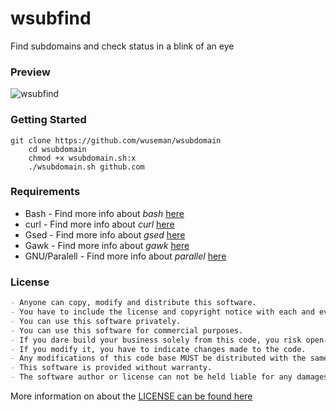 # wsubfind

Find subdomains and check status in a blink of an eye

### Preview

![wsubfind](https://user-images.githubusercontent.com/26827453/179432887-13bc9bbe-4afd-4021-bb25-97b5f7a8ab52.gif)

### Getting Started

	git clone https://github.com/wuseman/wsubdomain
        cd wsubdomain
        chmod +x wsubdomain.sh:x
        ./wsubdomain.sh github.com

### Requirements

- Bash         - Find more info about _bash_ [here](https://www.gnu.org/software/bash/)
- curl         - Find more info about _curl_ [here](https://curl.se/)
- Gsed         - Find more info about _gsed_ [here](https://www.gnu.org/software/sed/)
- Gawk 	       - Find more info about _gawk_ [here](https://www.gnu.org/software/gawk/)
- GNU/Paralell - Find more info about _parallel_ [here](https://www.gnu.org/software/parallel/)

### License

```markdown
- Anyone can copy, modify and distribute this software.
- You have to include the license and copyright notice with each and every distribution.
- You can use this software privately.
- You can use this software for commercial purposes.
- If you dare build your business solely from this code, you risk open-sourcing the whole code base.
- If you modify it, you have to indicate changes made to the code.
- Any modifications of this code base MUST be distributed with the same license, GPLv3.
- This software is provided without warranty.
- The software author or license can not be held liable for any damages inflicted by the software.
```

More information on about the [LICENSE can be found here](http://choosealicense.com/licenses/gpl-3.0/)
